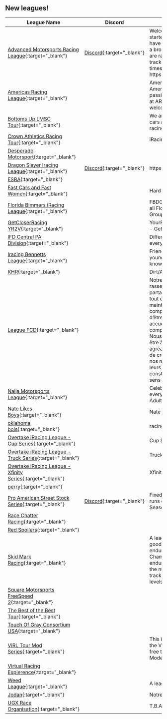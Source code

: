 ## New leagues!

| League Name | Discord | About |
|---------------------------------------------------------------------------------------------------------------------------------------|----------------------------------------------------------|---------------------------------------------------------------------------------------------------------------------------------------------------------------------------------------------------------------------------------------------------------------------------------------------------------------------------------------------------------------------------------------------------------------------------------------------------------------------------------------------------|
|[Advanced Motorsports Racing League](https://members.iracing.com/membersite/member/LeagueView.do?league=10394){:target="_blank"} |[Discord](https://discord.gg/fyKuhGYuZE){:target="_blank"} |Welcome\. We are a new league started by a group of friends\. We have a race control/steward and a broadcaster\. This season we are racing GTP cars on a 13\-16 track calendar, with races 2 times a month   Join us at https://discord\.gg/fyKuhGYuZE |
|[Americas Racing League](https://members.iracing.com/membersite/member/LeagueView.do?league=10377){:target="_blank"} | |Americas Racing League is an American based league that has passionate love for racing\. Here at ARL all level of driver's are welcome to join\. |
|[Bottoms Up LMSC Tour](https://members.iracing.com/membersite/member/LeagueView.do?league=10393){:target="_blank"} | |We are a series that takes LMSC cars and provides a good quality racing tour |
|[Crown Athletics Racing Tour](https://members.iracing.com/membersite/member/LeagueView.do?league=10372){:target="_blank"} | |iRacing DW12 league\. |
|[Desperado Motorsport](https://members.iracing.com/membersite/member/LeagueView.do?league=10382){:target="_blank"} | | |
|[Dragon Slayer Iracing League](https://members.iracing.com/membersite/member/LeagueView.do?league=10386){:target="_blank"} |[Discord](https://discord.gg/wkRQeJMAmy){:target="_blank"} |https://discord\.gg/wkRQeJMAmy |
|[ESRA](https://members.iracing.com/membersite/member/LeagueView.do?league=10373){:target="_blank"} | | |
|[Fast Cars and Fast Women](https://members.iracing.com/membersite/member/LeagueView.do?league=10400){:target="_blank"} | |Hard Charging, But Respectful |
|[Florida Bimmers iRacing League](https://members.iracing.com/membersite/member/LeagueView.do?league=10381){:target="_blank"} | |FBDG iRacing Season 1\.  Open to all Florida Bimmers Driving Group members\. |
|[GetCloserRacing YR2V](https://members.iracing.com/membersite/member/LeagueView.do?league=10388){:target="_blank"} | |YourRaod2Victory Erazer \- Intel \- GetCloserRacing |
|[IFD Central PA Division](https://members.iracing.com/membersite/member/LeagueView.do?league=10390){:target="_blank"} | |Different track and different car every Thursday @ 9:30pm |
|[Iracing Bennetts League](https://members.iracing.com/membersite/member/LeagueView.do?league=10397){:target="_blank"} | |Friendly fun league for old and young to gain experience and knowledge |
|[KHR](https://members.iracing.com/membersite/member/LeagueView.do?league=10402){:target="_blank"} | |Dirt/Asphalt |
|[League FCD](https://members.iracing.com/membersite/member/LeagueView.do?league=10399){:target="_blank"} | |Notre communauté vise à rassembler des gens qui partagent l’amour de la course tout en s’amusant et en maintenant un esprit de compétition\. Nous sommes fiers d’être amicaux et inclusifs, et accueillons tous les niveaux de compétence et d’expérience\. Nous croyons que la course peut être à la fois sérieuse et agréable, et nous nous efforçons de créer un environnement où nos membres peuvent améliorer leurs compétences tout en construisant des amitiés et un sens de la communauté\. |
|[Naija Motorsports League](https://members.iracing.com/membersite/member/LeagueView.do?league=10387){:target="_blank"} | |Celebrating Nigerians everywhere but all are welcome\! Adults only\! |
|[Nate Likes Boys](https://members.iracing.com/membersite/member/LeagueView.do?league=10379){:target="_blank"} | |Nate Loves Boys |
|[oklahoma bois](https://members.iracing.com/membersite/member/LeagueView.do?league=10371){:target="_blank"} | |racing with friends |
|[Overtake iRacing League \- Cup Series](https://members.iracing.com/membersite/member/LeagueView.do?league=10376){:target="_blank"} | |Cup Series |
|[Overtake iRacing League \- Truck Series](https://members.iracing.com/membersite/member/LeagueView.do?league=10374){:target="_blank"} | |Truck Series |
|[Overtake iRacing League \- Xfinity Series](https://members.iracing.com/membersite/member/LeagueView.do?league=10375){:target="_blank"} | |Xfinity Series |
|[perry](https://members.iracing.com/membersite/member/LeagueView.do?league=10398){:target="_blank"} | | |
|[Pro American Street Stock Series](https://members.iracing.com/membersite/member/LeagueView.do?league=10369){:target="_blank"} |[Discord](https://discord.gg/n7hf2ZHS5p){:target="_blank"} |Fixed Street Stock League that runs on Thursday nights\!   1st Season starts on Jan 11th 2024 |
|[Race Chatter Racing](https://members.iracing.com/membersite/member/LeagueView.do?league=10392){:target="_blank"} | | |
|[Red Spoilers](https://members.iracing.com/membersite/member/LeagueView.do?league=10384){:target="_blank"} | | |
|[Skid Mark Racing](https://members.iracing.com/membersite/member/LeagueView.do?league=10396){:target="_blank"} | |A league to mimic the good/bad/ugly of budget endurance racing \(Lemons or Champcar\) format \(without the endurance\) where we max out the number of vehicles on the track with people of various skill levels\. |
|[Square Motorsports FreeSpeed 2](https://members.iracing.com/membersite/member/LeagueView.do?league=10391){:target="_blank"} | | |
|[The Best of the Best Tour](https://members.iracing.com/membersite/member/LeagueView.do?league=10370){:target="_blank"} | | |
|[Touch Of Gray Consortium USA](https://members.iracing.com/membersite/member/LeagueView.do?league=10389){:target="_blank"} | | |
|[ViRL Tour Mod Series](https://members.iracing.com/membersite/member/LeagueView.do?league=10385){:target="_blank"} | |This is the Tour Mod Division of the Virginia iRacing League\. It's free to participate\. The ViRL Late Model Division has a $10 fee\. |
|[Virtual Racing Expierence](https://members.iracing.com/membersite/member/LeagueView.do?league=10401){:target="_blank"} | | |
|[Weed League](https://members.iracing.com/membersite/member/LeagueView.do?league=10395){:target="_blank"} | |A league for the rest of us\. |
|[Jodan](https://members.iracing.com/membersite/member/LeagueView.do?league=10380){:target="_blank"} | |Notre League |
|[UGX Race Organisation](https://members.iracing.com/membersite/member/LeagueView.do?league=10378){:target="_blank"} | |T\.B\.A\. |

